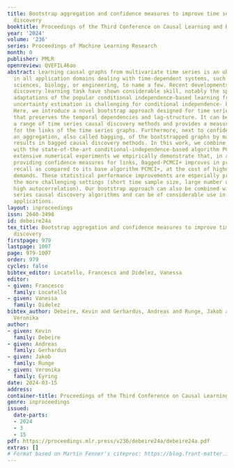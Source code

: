 ```yaml
---
title: Bootstrap aggregation and confidence measures to improve time series causal
  discovery
booktitle: Proceedings of the Third Conference on Causal Learning and Reasoning
year: '2024'
volume: '236'
series: Proceedings of Machine Learning Research
month: 0
publisher: PMLR
openreview: QVEFIL46ao
abstract: Learning causal graphs from multivariate time series is an ubiquitous challenge
  in all application domains dealing with time-dependent systems, such as in Earth
  sciences, biology, or engineering, to name a few. Recent developments for this causal
  discovery learning task have shown considerable skill, notably the specific time-series
  adaptations of the popular conditional independence-based learning framework. However,
  uncertainty estimation is challenging for conditional independence- based methods.
  Here, we introduce a novel bootstrap approach designed for time series causal discovery
  that preserves the temporal dependencies and lag-structure. It can be combined with
  a range of time series causal discovery methods and provides a measure of confidence
  for the links of the time series graphs. Furthermore, next to confidence estimation,
  an aggregation, also called bagging, of the bootstrapped graphs by majority voting
  results in bagged causal discovery methods. In this work, we combine this approach
  with the state-of-the-art conditional-independence-based algorithm PCMCI+. With
  extensive numerical experiments we empirically demonstrate that, in addition to
  providing confidence measures for links, Bagged-PCMCI+ improves in precision and
  recall as compared to its base algorithm PCMCI+, at the cost of higher computational
  demands. These statistical performance improvements are especially pronounced in
  the more challenging settings (short time sample size, large number of variables,
  high autocorrelation). Our bootstrap approach can also be combined with other time
  series causal discovery algorithms and can be of considerable use in many real-world
  applications.
layout: inproceedings
issn: 2640-3498
id: debeire24a
tex_title: Bootstrap aggregation and confidence measures to improve time series causal
  discovery
firstpage: 979
lastpage: 1007
page: 979-1007
order: 979
cycles: false
bibtex_editor: Locatello, Francesco and Didelez, Vanessa
editor:
- given: Francesco
  family: Locatello
- given: Vanessa
  family: Didelez
bibtex_author: Debeire, Kevin and Gerhardus, Andreas and Runge, Jakob and Eyring,
  Veronika
author:
- given: Kevin
  family: Debeire
- given: Andreas
  family: Gerhardus
- given: Jakob
  family: Runge
- given: Veronika
  family: Eyring
date: 2024-03-15
address:
container-title: Proceedings of the Third Conference on Causal Learning and Reasoning
genre: inproceedings
issued:
  date-parts:
  - 2024
  - 3
  - 15
pdf: https://proceedings.mlr.press/v236/debeire24a/debeire24a.pdf
extras: []
# Format based on Martin Fenner's citeproc: https://blog.front-matter.io/posts/citeproc-yaml-for-bibliographies/
---
```

